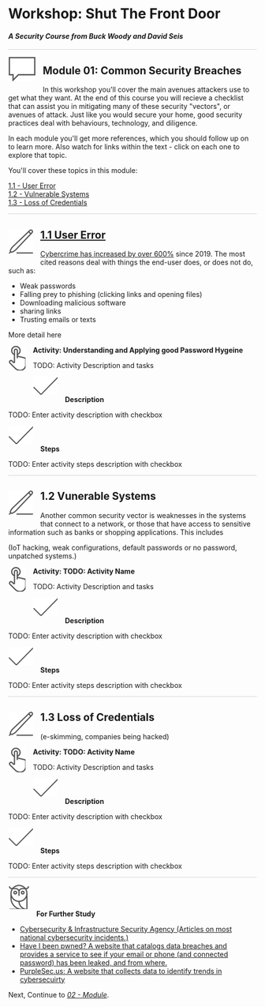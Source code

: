 # Workshop: Shut The Front Door

#### <i>A Security Course from Buck Woody and David Seis</i>

<p style="border-bottom: 1px solid lightgrey;"></p>

<img style="float: left; margin: 0px 15px 15px 0px;" src="../graphics/textbubble.png"> <h2>Module 01: Common Security Breaches</h2>

In this workshop you'll cover the main avenues attackers use to get what they want. At the end of this course you will recieve a checklist that can assist you in mitigating many of these security "vectors", or avenues of attack. Just like you would secure your home, good security practices deal with behaviours, technology, and diligence.

In each module you'll get more references, which you should follow up on to learn more. Also watch for links within the text - click on each one to explore that topic.

You'll cover these topics in this module:
<dl>
  <dt><a href="url" target="_blank">1.1 - User Error
  <dt><a href="url" target="_blank">1.2 - Vulnerable Systems
  <dt><a href="url" target="_blank">1.3 - Loss of Credentials
</dl>

<p style="border-bottom: 1px solid lightgrey;"></p>

<h2><img style="float: left; margin: 0px 15px 15px 0px;" src="../graphics/pencil2.png">1.1 User Error</h2>
  Cybercrime has <a href="https://purplesec.us/resources/cyber-security-statistics/" target="_blank">increased by over 600%</a> since 2019. The most cited reasons deal with things the end-user does, or does not do, such as:
  
  - Weak passwords
  - Falling prey to phishing (clicking links and opening files) 
  - Downloading malicious software 
  - sharing links
  - Trusting emails or texts

<TODO> More detail here 

  <p><img style="float: left; margin: 0px 15px 15px 0px;" src="../graphics/point1.png"><b>Activity: Understanding and Applying good Password Hygeine </b></p>

  TODO: Activity Description and tasks

  <p><img style="margin: 0px 15px 15px 0px;" src="../graphics/checkmark.png"><b>Description</b></p>

  TODO: Enter activity description with checkbox

  <p><img style="margin: 0px 15px 15px 0px;" src="../graphics/checkmark.png"><b>Steps</b></p>

  TODO: Enter activity steps description with checkbox

  <p style="border-bottom: 1px solid lightgrey;"></p>

<h2><img style="float: left; margin: 0px 15px 15px 0px;" src="../graphics/pencil2.png">1.2 Vunerable Systems</h2>
Another common security vector is weaknesses in the systems that connect to a network, or those that have access to sensitive information such as banks or shopping applications. This includes 

  (IoT hacking, weak configurations, default passwords or no password, unpatched systems.)

  <p><img style="float: left; margin: 0px 15px 15px 0px;" src="../graphics/point1.png"><b>Activity: TODO: Activity Name</b></p>

  TODO: Activity Description and tasks

  <p><img style="margin: 0px 15px 15px 0px;" src="../graphics/checkmark.png"><b>Description</b></p>

  TODO: Enter activity description with checkbox

  <p><img style="margin: 0px 15px 15px 0px;" src="../graphics/checkmark.png"><b>Steps</b></p>

  TODO: Enter activity steps description with checkbox

  <p style="border-bottom: 1px solid lightgrey;"></p>

<h2><img style="float: left; margin: 0px 15px 15px 0px;" src="../graphics/pencil2.png">1.3 Loss of Credentials</h2>

  (e-skimming, companies being hacked) 

  <p><img style="float: left; margin: 0px 15px 15px 0px;" src="../graphics/point1.png"><b>Activity: TODO: Activity Name</b></p>

  TODO: Activity Description and tasks

  <p><img style="margin: 0px 15px 15px 0px;" src="../graphics/checkmark.png"><b>Description</b></p>

  TODO: Enter activity description with checkbox

  <p><img style="margin: 0px 15px 15px 0px;" src="../graphics/checkmark.png"><b>Steps</b></p>

  TODO: Enter activity steps description with checkbox

  <p style="border-bottom: 1px solid lightgrey;"></p>

<p><img style="margin: 0px 15px 15px 0px;" src="../graphics/owl.png"><b>For Further Study</b></p>
<ul>
    <li><a href="https://www.cisa.gov/" target="_blank">Cybersecurity & Infrastructure Security Agency (Articles on most national cybersecurity incidents.) </a></li>
    <li><a href="https://haveibeenpwned.com/" target="_blank">Have I been pwned? A website that catalogs data breaches and provides a service to see if your email or phone (and connected password) has been leaked, and from where.</a></li>
    <li><a href="https://purplesec.us/resources/cyber-security-statistics/" target="_blank">PurpleSec.us: A website that collects data to identify trends in cybersecuirty</a></li>
</ul>

Next, Continue to <a href="https://github.com/BuckWoody/presentations/blob/master/shut_the_front_door/shut_the_front_door/Module02.md" target="_blank"><i> 02 - Module</i></a>.
  
<img style="height: 400; box-shadow: 0 4px 8px 0 rgba(0, 0, 0, 0.2), 0 6px 20px 0 rgba(0, 0, 0, 0.19);" src="">